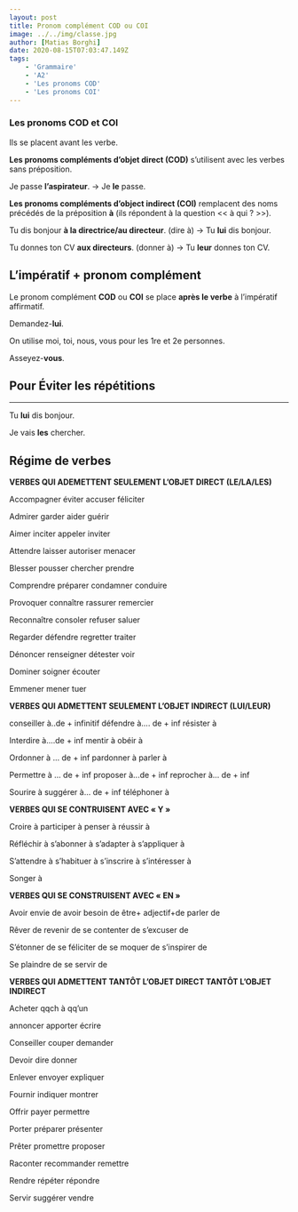 ```yaml
---
layout: post
title: Pronom complément COD ou COI
image: ../../img/classe.jpg
author: [Matias Borghi]
date: 2020-08-15T07:03:47.149Z
tags:
    - 'Grammaire'
    - 'A2'
    - 'Les pronoms COD'
    - 'Les pronoms COI'
---
```


### Les pronoms COD et COI

Ils se placent avant les verbe.

**Les pronoms compléments d’objet direct (COD)** s’utilisent avec les verbes sans préposition.

Je passe **l’aspirateur**. → Je **le** passe.

**Les pronoms compléments d’object indirect (COI)** remplacent des noms précédés de la préposition **à** (ils répondent à la question << à qui ? >>).

Tu dis bonjour **à la directrice/au directeur**.
(dire à) → Tu **lui** dis bonjour.

Tu donnes ton CV **aux directeurs**.
(donner à) → Tu **leur** donnes ton CV.

## L’impératif + pronom complément

Le pronom complément **COD** ou **COI** se place **après le verbe** à l’impératif affirmatif.

Demandez-**lui**.

On utilise moi, toi, nous, vous pour les 1re et 2e personnes.

Asseyez-**vous**.

## Pour Éviter les répétitions
---

Tu **lui** dis bonjour.

Je vais **les** chercher.

## Régime de verbes

**VERBES QUI ADEMETTENT SEULEMENT L’OBJET DIRECT (LE/LA/LES)**

Accompagner éviter accuser féliciter

Admirer garder aider guérir

Aimer inciter appeler inviter

Attendre laisser autoriser menacer

Blesser pousser chercher prendre

Comprendre préparer condamner conduire

Provoquer connaître rassurer remercier

Reconnaître consoler refuser saluer

Regarder défendre regretter traiter

Dénoncer renseigner détester voir

Dominer soigner écouter

Emmener mener tuer

**VERBES QUI ADMETTENT SEULEMENT L’OBJET INDIRECT (LUI/LEUR)** 

conseiller à..de + infinitif défendre à.... de + inf résister à

Interdire à....de + inf mentir à obéir à

Ordonner à ... de + inf pardonner à parler à

Permettre à ... de + inf proposer à...de + inf reprocher à... de + inf

Sourire à suggérer à... de + inf téléphoner à

**VERBES QUI SE CONTRUISENT AVEC « Y »**

Croire à participer à penser à réussir à

Réfléchir à s’abonner à s’adapter à s’appliquer à

S’attendre à s’habituer à s’inscrire à s’intéresser à

Songer à

**VERBES QUI SE CONSTRUISENT AVEC « EN »**

Avoir envie de avoir besoin de être+ adjectif+de parler de

Rêver de revenir de se contenter de s’excuser de

S’étonner de se féliciter de se moquer de s’inspirer de

Se plaindre de se servir de

**VERBES QUI ADMETTENT TANTÔT L’OBJET DIRECT TANTÔT L’OBJET INDIRECT**

Acheter qqch à qq’un 

annoncer apporter écrire

Conseiller couper demander

Devoir dire donner

Enlever envoyer expliquer

Fournir indiquer montrer

Offrir payer permettre

Porter préparer présenter

Prêter promettre proposer

Raconter recommander remettre

Rendre répéter répondre

Servir suggérer vendre

